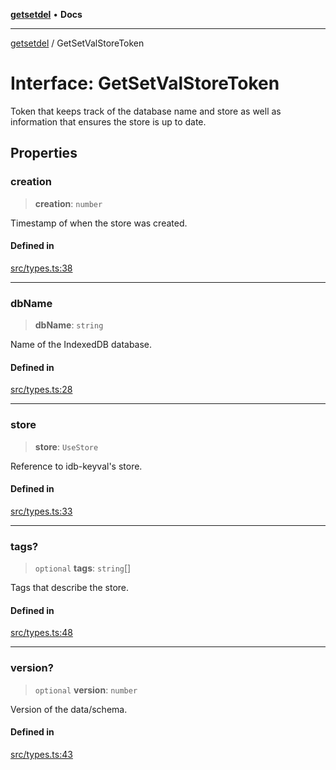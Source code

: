 [**getsetdel**](../README.md) • **Docs**

---

[getsetdel](../README.md) / GetSetValStoreToken

# Interface: GetSetValStoreToken

Token that keeps track of the database name and store as well as information
that ensures the store is up to date.

## Properties

### creation

> **creation**: `number`

Timestamp of when the store was created.

#### Defined in

[src/types.ts:38](https://github.com/ericvera/getsetdel/blob/main/src/types.ts#L38)

---

### dbName

> **dbName**: `string`

Name of the IndexedDB database.

#### Defined in

[src/types.ts:28](https://github.com/ericvera/getsetdel/blob/main/src/types.ts#L28)

---

### store

> **store**: `UseStore`

Reference to idb-keyval's store.

#### Defined in

[src/types.ts:33](https://github.com/ericvera/getsetdel/blob/main/src/types.ts#L33)

---

### tags?

> `optional` **tags**: `string`[]

Tags that describe the store.

#### Defined in

[src/types.ts:48](https://github.com/ericvera/getsetdel/blob/main/src/types.ts#L48)

---

### version?

> `optional` **version**: `number`

Version of the data/schema.

#### Defined in

[src/types.ts:43](https://github.com/ericvera/getsetdel/blob/main/src/types.ts#L43)
